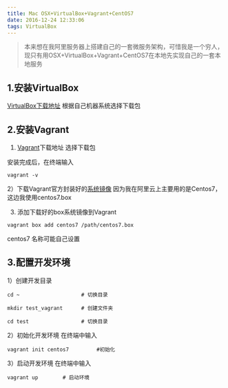 ```yaml
---
title: Mac OSX+VirtualBox+Vagrant+CentOS7
date: 2016-12-24 12:33:06
tags: VirtualBox
---
```

> 本来想在我阿里服务器上搭建自己的一套微服务架构，可惜我是一个穷人，
> 现只有用OSX+VirtualBox+Vagrant+CentOS7在本地先实现自己的一套本地服务

## 1.安装VirtualBox
  [VirtualBox下载地址](https://www.virtualbox.org/wiki/Downloads) 根据自己机器系统选择下载包

## 2.安装Vagrant
  1) [Vagrant](https://www.vagrantup.com/downloads.html)下载地址 选择下载包

  安装完成后，在终端输入
  ```
  vagrant -v
  ```
  2）下载Vagrant官方封装好的[系统镜像](http://www.vagrantbox.es/)
    因为我在阿里云上主要用的是Centos7，这边我使用centos7.box

  3) 添加下载好的box系统镜像到Vagrant
  ```
  vagrant box add centos7 /path/centos7.box
  ```
  centos7 名称可能自己设置

## 3.配置开发环境
  1）创建开发目录
  ```
  cd ~                    # 切换目录

  mkdir test_vagrant      # 创建文件夹

  cd test                 # 切换目录
  ```
  2）初始化开发环境
  在终端中输入  
  ```
  vagrant init centos7         #初始化
  ```
  3）启动开发环境
  在终端中输入
  ```
  vagrant up        # 启动环境
  ```
